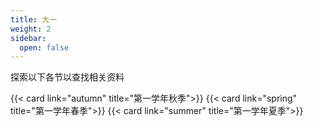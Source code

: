 ```yaml
---
title: 大一
weight: 2
sidebar:
  open: false
---
```


探索以下各节以查找相关资料

<!--more-->
  {{< card link="autumn" title="第一学年秋季">}}
  {{< card link="spring" title="第一学年春季">}}
  {{< card link="summer" title="第一学年夏季">}}
